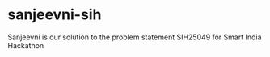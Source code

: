 # sanjeevni-sih
Sanjeevni is our solution to the problem statement SIH25049 for Smart India Hackathon
